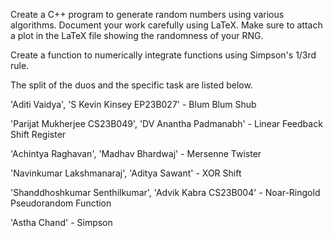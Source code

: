 Create a C++ program to generate random numbers using various algorithms. Document your work carefully using LaTeX. Make sure to attach a plot in the LaTeX file showing the randomness of your RNG. 

Create a function to numerically integrate functions using Simpson's 1/3rd rule. 

The split of the duos and the specific task are listed below.

'Aditi Vaidya', 'S Kevin Kinsey EP23B027' - Blum Blum Shub

 'Parijat Mukherjee CS23B049', 'DV Anantha Padmanabh' - Linear Feedback Shift Register

 'Achintya Raghavan', 'Madhav Bhardwaj' - Mersenne Twister

 'Navinkumar Lakshmanaraj', 'Aditya Sawant' - XOR Shift

 'Shanddhoshkumar Senthilkumar', 'Advik Kabra CS23B004' - Noar-Ringold Pseudorandom Function

 'Astha Chand' - Simpson
